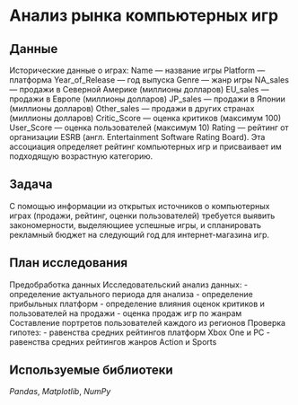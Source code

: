 # Анализ рынка компьютерных игр


## Данные

Исторические данные о играх:
Name — название игры
Platform — платформа
Year_of_Release — год выпуска
Genre — жанр игры
NA_sales — продажи в Северной Америке (миллионы долларов)
EU_sales — продажи в Европе (миллионы долларов)
JP_sales — продажи в Японии (миллионы долларов)
Other_sales — продажи в других странах (миллионы долларов)
Critic_Score — оценка критиков (максимум 100)
User_Score — оценка пользователей (максимум 10)
Rating — рейтинг от организации ESRB (англ. Entertainment Software Rating Board). Эта ассоциация определяет рейтинг компьютерных игр и присваивает им подходящую возрастную категорию.

## Задача

С помощью информации из открытых источников о компьютерных играх (продажи, рейтинг, оценки пользователей) требуется выявить закономерности, выделяющиее успешные игры, и спланировать рекламный бюджет на следующий год для интернет-магазина игр.
 
## План исследования

Предобработка данных
Исследовательский анализ данных:
	- определение актуального периода для анализа
	- определение прибыльных платформ
	- определение влияния оценок критиков и пользователей на продажи
	- оценка продаж игр по жанрам
Cоставление портретов пользователей каждого из регионов
Проверка гипотез:
	- равенства средних рейтингов платформ Xbox One и PC 
	- равенства средних рейтингов жанров Action и Sports

## Используемые библиотеки

*Pandas*, *Matplotlib*, *NumPy* 

